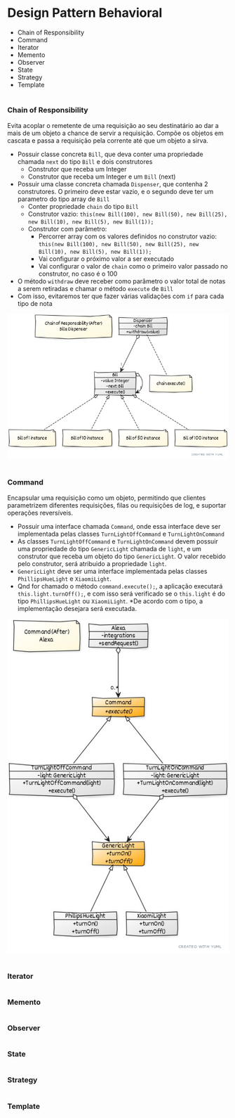 # Design Pattern Behavioral

* Chain of Responsibility
* Command
* Iterator
* Memento
* Observer
* State
* Strategy
* Template

#
### Chain of Responsibility

Evita acoplar o remetente de uma requisição ao seu destinatário ao dar a mais de um objeto a chance de servir a 
requisição. Compõe os objetos em cascata e passa a requisição pela corrente até que um objeto a sirva.

* Possuir classe concreta `Bill`, que deva conter uma propriedade chamada `next` do tipo `Bill` e dois construtores
    * Construtor que receba um Integer
    * Construtor que receba um Integer e um `Bill` (next)
* Possuir uma classe concreta chamada `Dispenser`, que contenha 2 construtores. O primeiro deve estar vazio, 
e o segundo deve ter um parametro do tipo array de `Bill`
    * Conter propriedade `chain` do tipo `Bill`
    * Construtor vazio: `this(new Bill(100), new Bill(50), new Bill(25), new Bill(10), new Bill(5), new Bill(1));`
    * Construtor com parâmetro: 
        * Percorrer array com os valores definidos no construtor vazio: `this(new Bill(100), new Bill(50), new Bill(25), new Bill(10), new Bill(5), new Bill(1));`
        * Vai configurar o próximo valor a ser executado
        * Vai configurar o valor de `chain` como o primeiro valor passado no construtor, no caso é o 100
* O método `withdraw` deve receber como parâmetro o valor total de notas a serem retiradas e chamar o método `execute` de `Bill`
* Com isso, evitaremos ter que fazer várias validações com `if` para cada tipo de nota

![Alt text](imgs/chain.jpg "Chain of Responsibility")
#
### Command

Encapsular uma requisição como um objeto, permitindo que clientes parametrizem diferentes requisições, filas
ou requisições de log, e suportar operações reversíveis.

* Possuir uma interface chamada `Command`, onde essa interface deve ser implementada pelas classes `TurnLightOffCommand` e
`TurnLightOnCommand`
* As classes `TurnLightOffCommand` e `TurnLightOnCommand` devem possuir uma propriedade do tipo `GenericLight` chamada
de `light`, e um construtor que receba um objeto do tipo `GenericLight`. O valor recebido pelo construtor, será atribuido
a propriedade `light`. 
* `GenericLight` deve ser uma interface implementada pelas classes `PhillipsHueLight` e `XiaomiLight`.
* Qnd for chamado o método `command.execute();`, a aplicação executará `this.light.turnOff();`, e com isso será verificado
se o `this.light` é do tipo `PhillipsHueLight` ou `XiaomiLight`. 
*De acordo com o tipo, a implementação desejara será executada.

![Alt text](imgs/command.jpg "Command")
#
### Iterator

#
### Memento

#
### Observer

#
### State

#
### Strategy

#
### Template